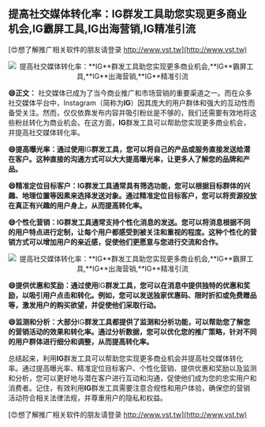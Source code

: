 ## **提高社交媒体转化率：**IG**群发工具助您实现更多商业机会,**IG**霸屏工具,**IG**出海营销,**IG**精准引流**

[😍想了解推广相关软件的朋友请登录 http://www.vst.tw](http://www.vst.tw)

 <center><img src="https://vst.tw/MP4/tuiguang/png/1.png" alt="提高社交媒体转化率：**IG**群发工具助您实现更多商业机会,**IG**霸屏工具,**IG**出海营销,**IG**精准引流"></center>

**😄正文：**
社交媒体已成为了当今商业推广和市场营销的重要渠道之一。而在众多社交媒体平台中，Instagram（简称为**IG**）因其庞大的用户群体和强大的互动性而备受关注。然而，仅仅依靠发布内容并吸引粉丝是不够的，我们还需要有效地将这些粉丝转化为商业机会。在这方面，**IG**群发工具可以帮助您实现更多商业机会，并提高社交媒体转化率。

**😄提高曝光率：通过使用**IG**群发工具，您可以将自己的产品或服务直接发送给潜在客户。这种直接的沟通方式可以大大提高曝光率，让更多人了解您的品牌和产品。**

**😄精准定位目标客户：**IG**群发工具通常具有筛选功能，您可以根据目标群体的兴趣、地理位置等因素来选择发送对象。通过精准定位目标客户，您可以将资源投放在真正有兴趣的用户身上，从而提高转化率。**

**😄个性化营销：**IG**群发工具通常支持个性化消息的发送。您可以将消息根据不同的用户特点进行定制，让每个用户都感受到被关注和重视的程度。这种个性化的营销方式可以增加用户的亲近感，促使他们更愿意与您进行交流和合作。**

 <center><img src="https://vst.tw/MP4/tuiguang/png/5.png" alt="提高社交媒体转化率：**IG**群发工具助您实现更多商业机会,**IG**霸屏工具,**IG**出海营销,**IG**精准引流"></center>

**😄提供优惠和奖励：通过使用**IG**群发工具，您可以在消息中提供独特的优惠和奖励，以吸引用户点击和转化。例如，您可以发送独家优惠码、限时折扣或免费赠品等，激发用户的购买欲望，并促使他们采取行动。**

**😄监测和分析：大部分**IG**群发工具都提供了监测和分析功能，可以帮助您了解您的营销活动的效果和转化率。通过分析数据，您可以优化您的推广策略，针对不同的用户群体进行细分和调整，从而提高转化率。**

总结起来，利用**IG**群发工具可以帮助您实现更多商业机会并提高社交媒体转化率。通过提高曝光率、精准定位目标客户、个性化营销、提供优惠和奖励以及监测和分析，您可以更好地与潜在客户进行互动和沟通，促使他们成为您的忠实用户和消费者。记住，有效利用**IG**群发工具需要注意合规性和用户体验，确保您的营销活动符合相关法律法规，并尊重用户的隐私和权益。

[😍想了解推广相关软件的朋友请登录 http://www.vst.tw](http://www.vst.tw)



